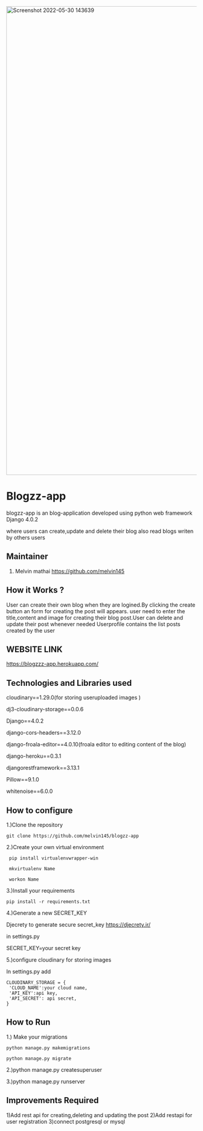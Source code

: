 
<img width="1240" alt="Screenshot 2022-05-30 143639" src="https://user-images.githubusercontent.com/83630577/170958461-486f5d23-a25e-4715-abdf-119b9c899ba1.png">


# Blogzz-app

  blogzz-app is an blog-application developed using python web framework Django 4.0.2
  
  where users can create,update and delete their blog also read blogs writen by others users
  
## Maintainer

   1. Melvin mathai https://github.com/melvin145

## How it Works ?

  User can create their own blog when they are logined.By clicking the create button an form for creating the post will appears.
  user need  to enter the title,content and image for creating their blog post.User can delete and update their post whenever needed
  Userprofile contains the list posts created by the user
  
## WEBSITE LINK

   https://blogzzz-app.herokuapp.com/
  

## Technologies and Libraries used

  cloudinary==1.29.0(for storing useruploaded images )
  
  dj3-cloudinary-storage==0.0.6
  
  Django==4.0.2
  
  django-cors-headers==3.12.0
  
  django-froala-editor==4.0.10(froala editor to editing content of the blog)
  
  django-heroku==0.3.1
  
  djangorestframework==3.13.1
  
  Pillow==9.1.0
  
  whitenoise==6.0.0

## How to configure

1.)Clone the repository

    git clone https://github.com/melvin145/blogzz-app

2.)Create your own virtual environment

     pip install virtualenvwrapper-win
  
     mkvirtualenv Name
  
     workon Name
  
3.)Install your requirements
  
    pip install -r requirements.txt
  
4.)Generate a new SECRET_KEY

  Djecrety to generate secure secret_key https://djecrety.ir/
  
  in settings.py
  
  SECRET_KEY=your secret key
  
5.)configure cloudinary for storing images
  
  In settings.py add
  
    CLOUDINARY_STORAGE = {
     'CLOUD_NAME':your cloud name,
     'API_KEY':api key,
     'API_SECRET': api secret,
    }
  
## How to Run

  1.) Make your migrations
  
    python manage.py makemigrations
  
    python manage.py migrate
  
  2.)python manage.py createsuperuser
    
  3.)python manage.py runserver
  

## Improvements Required

  1)Add  rest api for creating,deleting and updating the post
  2)Add restapi for user registration
  3)connect postgresql or mysql 
